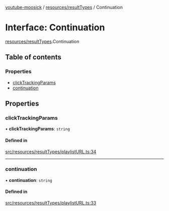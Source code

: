 [youtube-moosick](../README.md) / [resources/resultTypes](../modules/resources_resultTypes.md) / Continuation

# Interface: Continuation

[resources/resultTypes](../modules/resources_resultTypes.md).Continuation

## Table of contents

### Properties

- [clickTrackingParams](resources_resultTypes.Continuation.md#clicktrackingparams)
- [continuation](resources_resultTypes.Continuation.md#continuation)

## Properties

### clickTrackingParams

• **clickTrackingParams**: `string`

#### Defined in

[src/resources/resultTypes/playlistURL.ts:34](https://github.com/EvasiveXkiller/youtube-moosick/blob/b0721d3/src/resources/resultTypes/playlistURL.ts#L34)

___

### continuation

• **continuation**: `string`

#### Defined in

[src/resources/resultTypes/playlistURL.ts:33](https://github.com/EvasiveXkiller/youtube-moosick/blob/b0721d3/src/resources/resultTypes/playlistURL.ts#L33)
